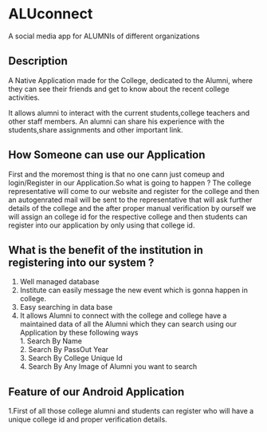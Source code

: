 # ALUconnect
A social media app for ALUMNIs of different organizations 
 ## Description
 A Native  Application made for the College, dedicated to the Alumni, where they can see their friends and get to know about the recent college activities.
  
   It allows alumni to interact with the current students,college teachers and other staff members. An alumni can share his experience with the students,share assignments and other important link. 
  ## How Someone can use our Application
 First and the moremost thing is that no one cann just comeup and login/Register in our Application.So what is going to 
 happen ?
 The college representative will come to our website and register for the college and then an autogenrated mail will be sent to the representative that will ask further details of the college and the after proper manual verification by ourself we will assign an college id for the respective college and then students can register into our application by only using that college id.
  ## What is  the benefit of the  institution in registering into our system ?
   1. Well managed database 
   2. Institute can easily message the new event which is gonna happen in college. 
   3. Easy searching in data base 
   4. It allows Alumni to connect with the college and college have a maintained data  of all the Alumni which they  can search using our Application by these following ways <br />
             1. Search By Name  
             2. Search By PassOut Year  
             3. Search By College Unique Id  
             4. Search By Any Image of Alumni you want to search  
             
  ## Feature of our Android Application
   1.First of all those college alumni and students can register who will have a unique college id and proper verification details.
   
 
  
      
             
 
